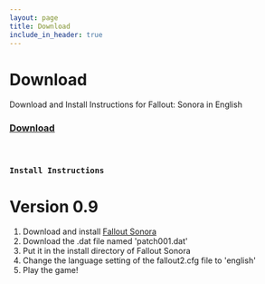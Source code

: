 ```yaml
---
layout: page
title: Download
include_in_header: true
---
```


# Download
Download and Install Instructions for Fallout: Sonora in English

### [Download](https://github.com/cambragol/Fallout-Sonora-English/releases/download/0.9/patch001.dat)

<br>

### `Install Instructions`
# **Version 0.9**

1. Download and install [Fallout Sonora](https://cloud.mail.ru/public/jsg1/HSrkfMyPB)
2. Download the .dat file named 'patch001.dat'
3. Put it in the install directory of Fallout Sonora
3. Change the language setting of the fallout2.cfg file to 'english'
4. Play the game!

<br>
